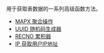 用于获取表数据的一系列高级函数方法。

* [MAPX 聚合操作](6-3-6-1MAPX聚合操作.md)
* [UUID 随机码生成器](6-3-6-2UUID随机码生成器.md)
* [RECNO 累积器](6-3-6-3RECNO累积器.md)
* [IP 获取用户IP地址](6-3-6-4IP获取用户IP地址.md)